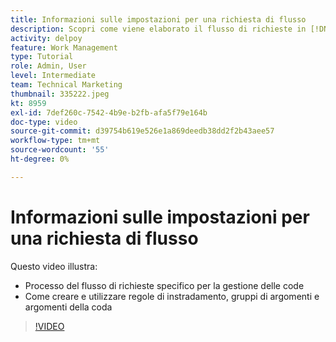 ```yaml
---
title: Informazioni sulle impostazioni per una richiesta di flusso
description: Scopri come viene elaborato il flusso di richieste in [!DNL  Workfront] funziona. Creare quindi regole di routing, gruppi di argomenti e argomenti della coda.
activity: delpoy
feature: Work Management
type: Tutorial
role: Admin, User
level: Intermediate
team: Technical Marketing
thumbnail: 335222.jpeg
kt: 8959
exl-id: 7def260c-7542-4b9e-b2fb-afa5f79e164b
doc-type: video
source-git-commit: d39754b619e526e1a869deedb38dd2f2b43aee57
workflow-type: tm+mt
source-wordcount: '55'
ht-degree: 0%

---
```


# Informazioni sulle impostazioni per una richiesta di flusso

Questo video illustra:

* Processo del flusso di richieste specifico per la gestione delle code
* Come creare e utilizzare regole di instradamento, gruppi di argomenti e argomenti della coda

>[!VIDEO](https://video.tv.adobe.com/v/335222/?quality=12)
